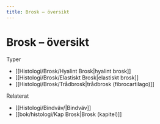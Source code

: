 ```yaml
---
title: Brosk – översikt
---
```


# Brosk – översikt


Typer
- [[Histologi/Brosk/Hyalint Brosk|hyalint brosk]]
- [[Histologi/Brosk/Elastiskt Brosk|elastiskt brosk]]
- [[Histologi/Brosk/Trådbrosk|trådbrosk (fibrocartilago)]]

Relaterat
- [[Histologi/Bindväv/|Bindväv]]
- [[bok/histologi/Kap Brosk|Brosk (kapitel)]]
